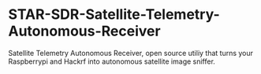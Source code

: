 # STAR-SDR-Satellite-Telemetry-Autonomous-Receiver
Satellite Telemetry Autonomous Receiver, open source utiliy that turns your Raspberrypi and Hackrf into autonomous satellite image sniffer.
